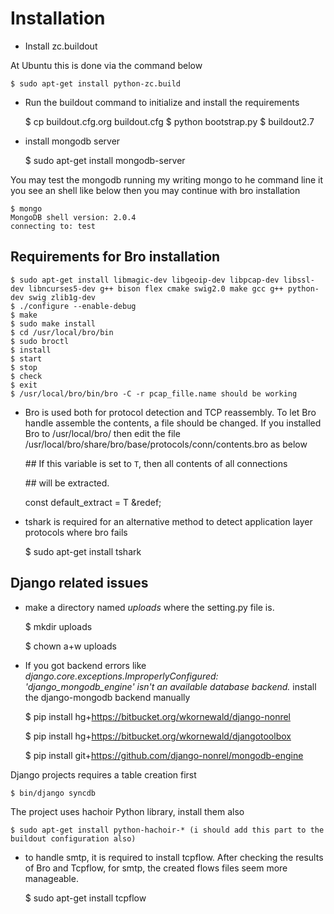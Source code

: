 Installation
============

* Install zc.buildout


At Ubuntu this is done via the command below

	$ sudo apt-get install python-zc.build

* Run the buildout command to initialize and install the requirements

	$ cp buildout.cfg.org buildout.cfg
	$ python bootstrap.py
	$ buildout2.7

* install mongodb server

	$ sudo apt-get install mongodb-server

You may test the mongodb running my writing mongo to he command line
it you see an shell like below then you may continue with bro installation

	$ mongo
	MongoDB shell version: 2.0.4
	connecting to: test

Requirements for Bro installation
---------------------------------

	$ sudo apt-get install libmagic-dev libgeoip-dev libpcap-dev libssl-dev libncurses5-dev g++ bison flex cmake swig2.0 make gcc g++ python-dev swig zlib1g-dev
	$ ./configure --enable-debug
	$ make
	$ sudo make install
	$ cd /usr/local/bro/bin
	$ sudo broctl
	$ install
	$ start
	$ stop
	$ check
	$ exit
	$ /usr/local/bro/bin/bro -C -r pcap_fille.name should be working


* Bro is used both for protocol detection and TCP reassembly. To let Bro handle assemble the contents, a file should be changed. If you installed Bro to /usr/local/bro/ then edit the file /usr/local/bro/share/bro/base/protocols/conn/contents.bro as below

	\#\# If this variable is set to ``T``, then all contents of all connections  

	\#\# will be  extracted.  

	const default_extract = T &redef;  


* tshark is required for an alternative method to detect application layer protocols where bro fails

	$ sudo apt-get install tshark  


Django related issues
---------------------

* make a directory named *uploads* where the setting.py file is. 

	$ mkdir uploads  

	$ chown a+w uploads  


* If you got backend errors like *django.core.exceptions.ImproperlyConfigured: 'django_mongodb_engine' isn't an available database backend.*
install the django-mongodb backend manually

	$ pip install hg+https://bitbucket.org/wkornewald/django-nonrel  

	$ pip install hg+https://bitbucket.org/wkornewald/djangotoolbox  

	$ pip install git+https://github.com/django-nonrel/mongodb-engine  


Django projects requires a table creation first

	$ bin/django syncdb  


The project uses hachoir Python library, install them also

	$ sudo apt-get install python-hachoir-* (i should add this part to the buildout configuration also)  


* to handle smtp, it is required to install tcpflow. After checking the results of Bro and Tcpflow, for smtp, the created flows files seem more manageable.

	$ sudo apt-get install tcpflow  

